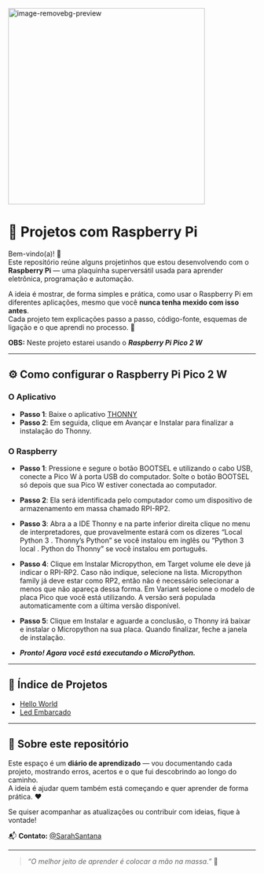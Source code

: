 <img width="400" height="400" alt="image-removebg-preview" src="https://github.com/user-attachments/assets/bff09504-47bd-409d-8eb1-496c6941783d" />

# 🧠 Projetos com Raspberry Pi

Bem-vindo(a)! 👋  
Este repositório reúne alguns projetinhos que estou desenvolvendo com o **Raspberry Pi** — uma plaquinha superversátil usada para aprender eletrônica, programação e automação.  

A ideia é mostrar, de forma simples e prática, como usar o Raspberry Pi em diferentes aplicações, mesmo que você **nunca tenha mexido com isso antes**.  
Cada projeto tem explicações passo a passo, código-fonte, esquemas de ligação e o que aprendi no processo. 🚀 

**OBS:** Neste projeto estarei usando o **_Raspberry Pi Pico 2 W_**

---
## ⚙️ Como configurar o Raspberry Pi Pico 2 W
### O Aplicativo
- **Passo 1**: Baixe o aplicativo [THONNY](https://thonny.org/)
- **Passo 2**: Em seguida, clique em Avançar e Instalar para finalizar a instalação do Thonny.

### O Raspberry

- **Passo 1**: Pressione e segure o botão BOOTSEL e utilizando o cabo USB, conecte a Pico W à porta USB do computador. Solte o botão BOOTSEL só depois que sua Pico W estiver conectada ao computador.

- **Passo 2**: Ela será identificada pelo computador como um dispositivo de armazenamento em massa chamado RPI-RP2.

- **Passo 3**: Abra a a IDE Thonny e na parte inferior direita clique no menu de interpretadores, que provavelmente estará com os dizeres “Local Python 3 . Thonny’s Python” se você instalou em inglês ou “Python 3 local . Python do Thonny” se você instalou em português.

- **Passo 4**: Clique em Instalar Micropython, em Target volume ele deve já indicar o RPI-RP2. Caso não indique, selecione na lista. Micropython family já deve estar como RP2, então não é necessário selecionar a menos que não apareça dessa forma. Em Variant selecione o modelo de placa Pico que você está utilizando. A versão será populada automaticamente com a última versão disponível.

- **Passo 5**: Clique em Instalar e aguarde a conclusão, o Thonny irá baixar e instalar o Micropython na sua placa. Quando finalizar, feche a janela de instalação.

- _**Pronto! Agora você está executando o MicroPython.**_
---

## 📂 Índice de Projetos
- [Hello World](./projects/hello-world)
- [Led Embarcado](./projects/led-embarcado/)
---

## 🧭 Sobre este repositório
Este espaço é um **diário de aprendizado** — vou documentando cada projeto, mostrando erros, acertos e o que fui descobrindo ao longo do caminho.  
A ideia é ajudar quem também está começando e quer aprender de forma prática. ❤️  

Se quiser acompanhar as atualizações ou contribuir com ideias, fique à vontade!  

📬 **Contato:** [@SarahSantana](https://www.linkedin.com/in/sarah-santana-843394200/)

---

> _“O melhor jeito de aprender é colocar a mão na massa.”_ 💪
